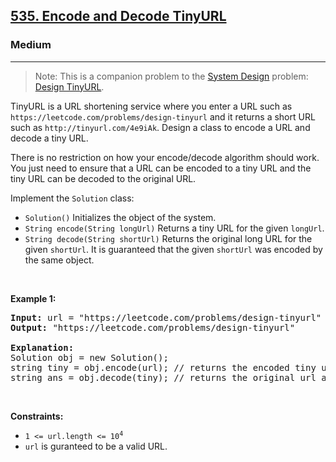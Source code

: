 <h2><a href="https://leetcode.com/problems/encode-and-decode-tinyurl/">535. Encode and Decode TinyURL</a></h2><h3>Medium</h3><hr><div style="user-select: auto;"><blockquote style="user-select: auto;">Note: This is a companion problem to the <a href="https://leetcode.com/discuss/interview-question/system-design/" target="_blank" style="user-select: auto;">System Design</a> problem: <a href="https://leetcode.com/discuss/interview-question/124658/Design-a-URL-Shortener-(-TinyURL-)-System/" target="_blank" style="user-select: auto;">Design TinyURL</a>.</blockquote>

<p style="user-select: auto;">TinyURL is a URL shortening service where you enter a URL such as <code style="user-select: auto;">https://leetcode.com/problems/design-tinyurl</code> and it returns a short URL such as <code style="user-select: auto;">http://tinyurl.com/4e9iAk</code>. Design a class to encode a URL and decode a tiny URL.</p>

<p style="user-select: auto;">There is no restriction on how your encode/decode algorithm should work. You just need to ensure that a URL can be encoded to a tiny URL and the tiny URL can be decoded to the original URL.</p>

<p style="user-select: auto;">Implement the <code style="user-select: auto;">Solution</code> class:</p>

<ul style="user-select: auto;">
	<li style="user-select: auto;"><code style="user-select: auto;">Solution()</code> Initializes the object of the system.</li>
	<li style="user-select: auto;"><code style="user-select: auto;">String encode(String longUrl)</code> Returns a tiny URL for the given <code style="user-select: auto;">longUrl</code>.</li>
	<li style="user-select: auto;"><code style="user-select: auto;">String decode(String shortUrl)</code> Returns the original long URL for the given <code style="user-select: auto;">shortUrl</code>. It is guaranteed that the given <code style="user-select: auto;">shortUrl</code> was encoded by the same object.</li>
</ul>

<p style="user-select: auto;">&nbsp;</p>
<p style="user-select: auto;"><strong style="user-select: auto;">Example 1:</strong></p>

<pre style="user-select: auto;"><strong style="user-select: auto;">Input:</strong> url = "https://leetcode.com/problems/design-tinyurl"
<strong style="user-select: auto;">Output:</strong> "https://leetcode.com/problems/design-tinyurl"

<strong style="user-select: auto;">Explanation:</strong>
Solution obj = new Solution();
string tiny = obj.encode(url); // returns the encoded tiny url.
string ans = obj.decode(tiny); // returns the original url after deconding it.
</pre>

<p style="user-select: auto;">&nbsp;</p>
<p style="user-select: auto;"><strong style="user-select: auto;">Constraints:</strong></p>

<ul style="user-select: auto;">
	<li style="user-select: auto;"><code style="user-select: auto;">1 &lt;= url.length &lt;= 10<sup style="user-select: auto;">4</sup></code></li>
	<li style="user-select: auto;"><code style="user-select: auto;">url</code> is guranteed to be a valid URL.</li>
</ul>
</div>